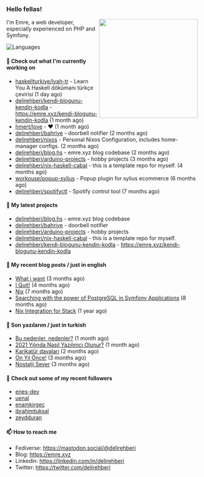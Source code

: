 <h3>Hello fellas!</h3>
 

<img align="right" src="https://media.giphy.com/media/ZE6HYckyroMWwSp11C/giphy-downsized.gif" width="260">

I'm Emre, a web developer, especially experienced on PHP and Symfony.

![Languages](https://github-readme-stats.vercel.app/api/top-langs/?username=delirehberi&layout=compact)

#### 👷 Check out what I'm currently working on

- [haskellturkiye/lyah-tr](https://github.com/haskellturkiye/lyah-tr) - Learn You A Haskell dökümanı türkçe çevirisi (1 day ago)
- [delirehberi/kendi-blogunu-kendin-kodla](https://github.com/delirehberi/kendi-blogunu-kendin-kodla) - https://emre.xyz/kendi-blogunu-kendin-kodla (1 month ago)
- [hmert/love](https://github.com/hmert/love) - :heart: (1 month ago)
- [delirehberi/bahriye](https://github.com/delirehberi/bahriye) - doorbell notifier (2 months ago)
- [delirehberi/nixos](https://github.com/delirehberi/nixos) - Personal Nixos Configuration, includes home-manager configs. (2 months ago)
- [delirehberi/blog.hs](https://github.com/delirehberi/blog.hs) - emre.xyz blog codebase  (2 months ago)
- [delirehberi/arduino-projects](https://github.com/delirehberi/arduino-projects) - hobby projects (3 months ago)
- [delirehberi/nix-haskell-cabal](https://github.com/delirehberi/nix-haskell-cabal) - this is a template repo for myself. (4 months ago)
- [workouse/popup-sylius](https://github.com/workouse/popup-sylius) - Popup plugin for sylius ecommerce (6 months ago)
- [delirehberi/spotifyctl](https://github.com/delirehberi/spotifyctl) - Spotify control tool (7 months ago)

#### 🌱 My latest projects

- [delirehberi/blog.hs](https://github.com/delirehberi/blog.hs) - emre.xyz blog codebase 
- [delirehberi/bahriye](https://github.com/delirehberi/bahriye) - doorbell notifier
- [delirehberi/arduino-projects](https://github.com/delirehberi/arduino-projects) - hobby projects
- [delirehberi/nix-haskell-cabal](https://github.com/delirehberi/nix-haskell-cabal) - this is a template repo for myself.
- [delirehberi/kendi-blogunu-kendin-kodla](https://github.com/delirehberi/kendi-blogunu-kendin-kodla) - https://emre.xyz/kendi-blogunu-kendin-kodla

#### 📜 My recent blog posts / just in english

- [What i want](https://emre.xyz/what-i-want) (3 months ago)
- [I Quit!](https://emre.xyz/i-quit) (4 months ago)
- [Nix](https://emre.xyz/nix) (7 months ago)
- [Searching with the power of PostgreSQL in Symfony Applications](https://emre.xyz/searching-with-the-power-of-postgresql-in-symfony-applications) (8 months ago)
- [Nix Integration for Stack](https://emre.xyz/nix-integration-for-stack) (1 year ago)

#### 📜 Son yazılarım / just in turkish

- [Bu nedenler, nedenler?](https://emre.xyz/bu-nedenler-nedenler) (1 month ago)
- [2021 Yılında Nasıl Yazılımcı Olunur?](https://emre.xyz/2021-yilinda-nasil-yazilimci-olunur) (1 month ago)
- [Karikatür davaları](https://emre.xyz/karikatur-davalari) (2 months ago)
- [On Yıl Önce!](https://emre.xyz/on-yil-once) (3 months ago)
- [Nostalji Sever](https://emre.xyz/nostalji-sever) (3 months ago)

#### 👯 Check out some of my recent followers

- [enes-dev](https://github.com/enes-dev)
- [uenal](https://github.com/uenal)
- [enamkirgec](https://github.com/enamkirgec)
- [ibrahimtuksal](https://github.com/ibrahimtuksal)
- [zeydduran](https://github.com/zeydduran)

#### 📫 How to reach me

- Fediverse: https://mastodon.social/@delirehberi
- Blog: https://emre.xyz
- Linkedin: https://linkedin.com/in/delirehberi
- Twitter: https://twitter.com/delirehberi

